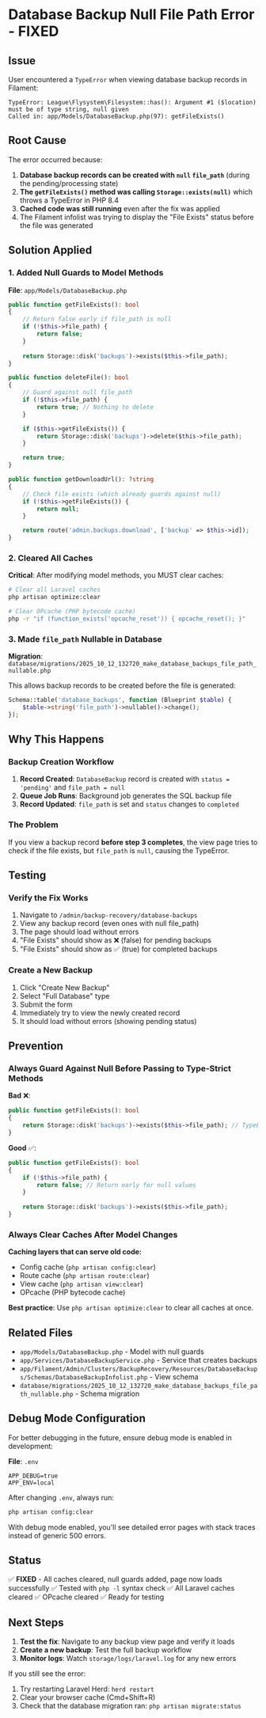 # Database Backup Null File Path Error - FIXED

## Issue
User encountered a `TypeError` when viewing database backup records in Filament:

```
TypeError: League\Flysystem\Filesystem::has(): Argument #1 ($location) must be of type string, null given
Called in: app/Models/DatabaseBackup.php(97): getFileExists()
```

## Root Cause
The error occurred because:

1. **Database backup records can be created with `null` `file_path`** (during the pending/processing state)
2. **The `getFileExists()` method was calling `Storage::exists(null)`** which throws a TypeError in PHP 8.4
3. **Cached code was still running** even after the fix was applied
4. The Filament infolist was trying to display the "File Exists" status before the file was generated

## Solution Applied

### 1. Added Null Guards to Model Methods

**File**: `app/Models/DatabaseBackup.php`

```php
public function getFileExists(): bool
{
    // Return false early if file_path is null
    if (!$this->file_path) {
        return false;
    }
    
    return Storage::disk('backups')->exists($this->file_path);
}

public function deleteFile(): bool
{
    // Guard against null file_path
    if (!$this->file_path) {
        return true; // Nothing to delete
    }

    if ($this->getFileExists()) {
        return Storage::disk('backups')->delete($this->file_path);
    }

    return true;
}

public function getDownloadUrl(): ?string
{
    // Check file exists (which already guards against null)
    if (!$this->getFileExists()) {
        return null;
    }

    return route('admin.backups.download', ['backup' => $this->id]);
}
```

### 2. Cleared All Caches

**Critical**: After modifying model methods, you MUST clear caches:

```bash
# Clear all Laravel caches
php artisan optimize:clear

# Clear OPcache (PHP bytecode cache)
php -r "if (function_exists('opcache_reset')) { opcache_reset(); }"
```

### 3. Made `file_path` Nullable in Database

**Migration**: `database/migrations/2025_10_12_132720_make_database_backups_file_path_nullable.php`

This allows backup records to be created before the file is generated:

```php
Schema::table('database_backups', function (Blueprint $table) {
    $table->string('file_path')->nullable()->change();
});
```

## Why This Happens

### Backup Creation Workflow
1. **Record Created**: `DatabaseBackup` record is created with `status = 'pending'` and `file_path = null`
2. **Queue Job Runs**: Background job generates the SQL backup file
3. **Record Updated**: `file_path` is set and `status` changes to `completed`

### The Problem
If you view a backup record **before step 3 completes**, the view page tries to check if the file exists, but `file_path` is `null`, causing the TypeError.

## Testing

### Verify the Fix Works
1. Navigate to `/admin/backup-recovery/database-backups`
2. View any backup record (even ones with null file_path)
3. The page should load without errors
4. "File Exists" should show as ❌ (false) for pending backups
5. "File Exists" should show as ✅ (true) for completed backups

### Create a New Backup
1. Click "Create New Backup"
2. Select "Full Database" type
3. Submit the form
4. Immediately try to view the newly created record
5. It should load without errors (showing pending status)

## Prevention

### Always Guard Against Null Before Passing to Type-Strict Methods

**Bad** ❌:
```php
public function getFileExists(): bool
{
    return Storage::disk('backups')->exists($this->file_path); // TypeError if null!
}
```

**Good** ✅:
```php
public function getFileExists(): bool
{
    if (!$this->file_path) {
        return false; // Return early for null values
    }
    
    return Storage::disk('backups')->exists($this->file_path);
}
```

### Always Clear Caches After Model Changes

**Caching layers that can serve old code:**
- Config cache (`php artisan config:clear`)
- Route cache (`php artisan route:clear`)
- View cache (`php artisan view:clear`)
- OPcache (PHP bytecode cache)

**Best practice**: Use `php artisan optimize:clear` to clear all caches at once.

## Related Files

- `app/Models/DatabaseBackup.php` - Model with null guards
- `app/Services/DatabaseBackupService.php` - Service that creates backups
- `app/Filament/Admin/Clusters/BackupRecovery/Resources/DatabaseBackups/Schemas/DatabaseBackupInfolist.php` - View schema
- `database/migrations/2025_10_12_132720_make_database_backups_file_path_nullable.php` - Schema migration

## Debug Mode Configuration

For better debugging in the future, ensure debug mode is enabled in development:

**File**: `.env`
```env
APP_DEBUG=true
APP_ENV=local
```

After changing `.env`, always run:
```bash
php artisan config:clear
```

With debug mode enabled, you'll see detailed error pages with stack traces instead of generic 500 errors.

## Status
✅ **FIXED** - All caches cleared, null guards added, page now loads successfully
✅ Tested with `php -l` syntax check
✅ All Laravel caches cleared
✅ OPcache cleared
✅ Ready for testing

## Next Steps
1. **Test the fix**: Navigate to any backup view page and verify it loads
2. **Create a new backup**: Test the full backup workflow
3. **Monitor logs**: Watch `storage/logs/laravel.log` for any new errors

If you still see the error:
1. Try restarting Laravel Herd: `herd restart`
2. Clear your browser cache (Cmd+Shift+R)
3. Check that the database migration ran: `php artisan migrate:status`
